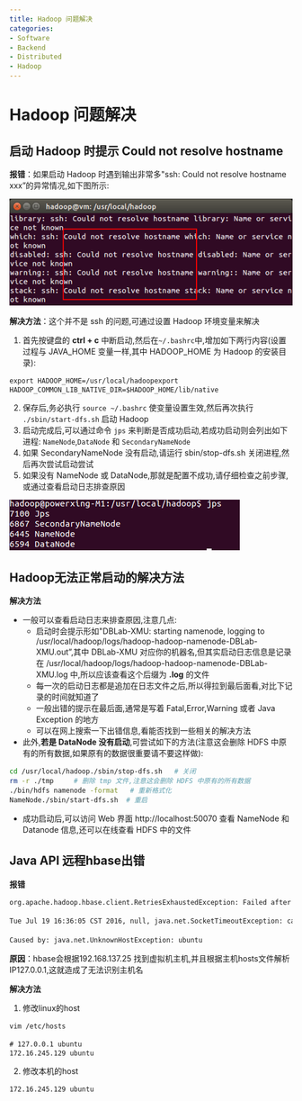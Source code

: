 ```yaml
---
title: Hadoop 问题解决
categories:
- Software
- Backend
- Distributed
- Hadoop
---
```

# Hadoop 问题解决

## 启动 Hadoop 时提示 Could not resolve hostname

**报错**：如果启动 Hadoop 时遇到输出非常多"ssh: Could not resolve hostname xxx”的异常情况,如下图所示:

![](https://raw.githubusercontent.com/LuShan123888/Files/main/Pictures/2020-12-10-2020-12-07-install-hadoop-15-resolve-hostname.png)

**解决方法**：这个并不是 ssh 的问题,可通过设置 Hadoop 环境变量来解决

1. 首先按键盘的 **ctrl + c** 中断启动,然后在`~/.bashrc`中,增加如下两行内容(设置过程与 JAVA_HOME 变量一样,其中 HADOOP_HOME 为 Hadoop 的安装目录):

```shell
export HADOOP_HOME=/usr/local/hadoopexport
HADOOP_COMMON_LIB_NATIVE_DIR=$HADOOP_HOME/lib/native
```

2. 保存后,务必执行 `source ~/.bashrc` 使变量设置生效,然后再次执行 `./sbin/start-dfs.sh` 启动 Hadoop
3. 启动完成后,可以通过命令 `jps` 来判断是否成功启动,若成功启动则会列出如下进程: `NameNode`,`DataNode` 和 `SecondaryNameNode`
4. 如果 SecondaryNameNode 没有启动,请运行 sbin/stop-dfs.sh 关闭进程,然后再次尝试启动尝试
5. 如果没有 NameNode 或 DataNode,那就是配置不成功,请仔细检查之前步骤,或通过查看启动日志排查原因

![](https://raw.githubusercontent.com/LuShan123888/Files/main/Pictures/2020-12-10-2020-12-07-install-hadoop-16-jps.png)

## Hadoop无法正常启动的解决方法

**解决方法**

- 一般可以查看启动日志来排查原因,注意几点:
    - 启动时会提示形如"DBLab-XMU: starting namenode, logging to /usr/local/hadoop/logs/hadoop-hadoop-namenode-DBLab-XMU.out”,其中 DBLab-XMU 对应你的机器名,但其实启动日志信息是记录在 /usr/local/hadoop/logs/hadoop-hadoop-namenode-DBLab-XMU.log 中,所以应该查看这个后缀为 **.log** 的文件
    - 每一次的启动日志都是追加在日志文件之后,所以得拉到最后面看,对比下记录的时间就知道了
    - 一般出错的提示在最后面,通常是写着 Fatal,Error,Warning 或者 Java Exception 的地方
    - 可以在网上搜索一下出错信息,看能否找到一些相关的解决方法
- 此外,**若是 DataNode 没有启动**,可尝试如下的方法(注意这会删除 HDFS 中原有的所有数据,如果原有的数据很重要请不要这样做):

```bash
cd /usr/local/hadoop./sbin/stop-dfs.sh   # 关闭
rm -r ./tmp     # 删除 tmp 文件,注意这会删除 HDFS 中原有的所有数据
./bin/hdfs namenode -format   # 重新格式化
NameNode./sbin/start-dfs.sh  # 重启
```

- 成功启动后,可以访问 Web 界面 http://localhost:50070 查看 NameNode 和 Datanode 信息,还可以在线查看 HDFS 中的文件

## Java API 远程hbase出错

**报错**

```bash
org.apache.hadoop.hbase.client.RetriesExhaustedException: Failed after attempts=36, exceptions:

Tue Jul 19 16:36:05 CST 2016, null, java.net.SocketTimeoutException: callTimeout=60000, callDuration=79721: row 'testtable,,' on table 'hbase:meta' at region=hbase:meta,,1.1588230740, hostname=ubuntu,16020,1468916750524, seqNum=0

Caused by: java.net.UnknownHostException: ubuntu
```

**原因**：hbase会根据192.168.137.25 找到虚拟机主机,并且根据主机hosts文件解析IP127.0.0.1,这就造成了无法识别主机名

**解决方法**

1. 修改linux的host

```
vim /etc/hosts

# 127.0.0.1 ubuntu
172.16.245.129 ubuntu
```

2. 修改本机的host

```
172.16.245.129 ubuntu
```